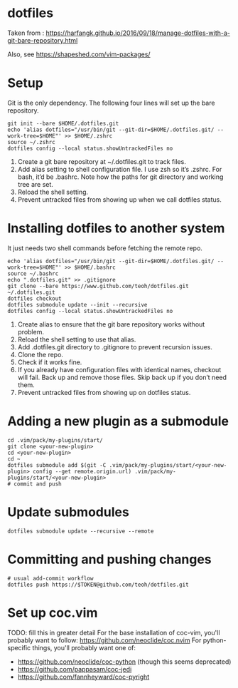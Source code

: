 # dotfiles
Taken from : https://harfangk.github.io/2016/09/18/manage-dotfiles-with-a-git-bare-repository.html

Also, see https://shapeshed.com/vim-packages/ 

# Setup
Git is the only dependency. The following four lines will set up the bare repository.

```
git init --bare $HOME/.dotfiles.git
echo 'alias dotfiles="/usr/bin/git --git-dir=$HOME/.dotfiles.git/ --work-tree=$HOME"' >> $HOME/.zshrc
source ~/.zshrc
dotfiles config --local status.showUntrackedFiles no
```
1. Create a git bare repository at ~/.dotfiles.git to track files.
1. Add alias setting to shell configuration file. I use zsh so it’s .zshrc. For bash, it’d be .bashrc. Note how the paths for git directory and working tree are set.
1. Reload the shell setting.
1. Prevent untracked files from showing up when we call dotfiles status.

# Installing dotfiles to another system
It just needs two shell commands before fetching the remote repo.

```
echo 'alias dotfiles="/usr/bin/git --git-dir=$HOME/.dotfiles.git/ --work-tree=$HOME"' >> $HOME/.bashrc
source ~/.bashrc
echo ".dotfiles.git" >> .gitignore
git clone --bare https://www.github.com/teoh/dotfiles.git ~/.dotfiles.git
dotfiles checkout
dotfiles submodule update --init --recursive
dotfiles config --local status.showUntrackedFiles no
```
1. Create alias to ensure that the git bare repository works without problem.
1. Reload the shell setting to use that alias.
1. Add .dotfiles.git directory to .gitignore to prevent recursion issues.
1. Clone the repo.
1. Check if it works fine.
1. If you already have configuration files with identical names, checkout will fail. Back up and remove those files. Skip back up if you don’t need them.
1. Prevent untracked files from showing up on dotfiles status.

# Adding a new plugin as a submodule
```
cd .vim/pack/my-plugins/start/
git clone <your-new-plugin>
cd <your-new-plugin>
cd ~
dotfiles submodule add $(git -C .vim/pack/my-plugins/start/<your-new-plugin> config --get remote.origin.url) .vim/pack/my-plugins/start/<your-new-plugin>
# commit and push
 ```

# Update submodules
```
dotfiles submodule update --recursive --remote
```

# Committing and pushing changes
```
# usual add-commit workflow
dotfiles push https://$TOKEN@github.com/teoh/dotfiles.git
```

# Set up coc.vim
TODO: fill this in greater detail
For the base installation of coc-vim, you'll probably want to follow: https://github.com/neoclide/coc.nvim
For python-specific things, you'll probably want one of:
* https://github.com/neoclide/coc-python (though this seems deprecated)
* https://github.com/pappasam/coc-jedi
* https://github.com/fannheyward/coc-pyright
